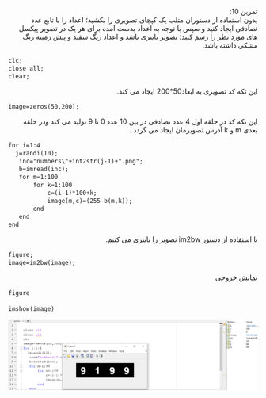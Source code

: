 <div dir ="rtl">

تمرین 10:<br/>
        بدون استفاده از دستوران متلب یک کپچای تصویری را بکشید؛ اعداد را با تابع عدد تصادفی ایجاد کنید و سپس با توجه به اعداد بدست آمده برای هر یک در تصویر پیکسل های مورد نظر را رسم کنید؛ تصویر باینری باشد و اعداد رنگ سفید و پیش زمینه رنگ مشکی داشته باشد. <br/>

</div>

```
clc;
close all;
clear;
```
<div dir ="rtl">
این تکه کد تصویری به ابعاد50*200 ایجاد می کند.  <br/>
</div>

```
image=zeros(50,200);
```
<div dir ="rtl">
این تکه کد در حلقه اول  4  عدد تصادفی در بین 10 عدد 0 تا 9 تولید می کند ودر حلقه بعدی   m و k آدرس تصویرمان ایجاد می گردد.. <br/>
</div>

```
for i=1:4
  j=randi(10);
   inc="numbers\"+int2str(j-1)+".png";
   b=imread(inc);
   for m=1:100
       for k=1:100
           c=(i-1)*100+k;
           image(m,c)=(255-b(m,k));
       end
   end    
end 

```

<div dir ="rtl">
با استفاده از دستور im2bw تصویر را باینری می کنیم.<br/>
</div>

```
figure;
image=im2bw(image);
```
<div dir ="rtl">
 نمایش خروجی  <br/>
</div>

```
figure

imshow(image)
```

![out](https://github.com/semnan-university-ai/image-processing-class/blob/main/excersiecs/FatemehSeyfi/10/q10.png)
